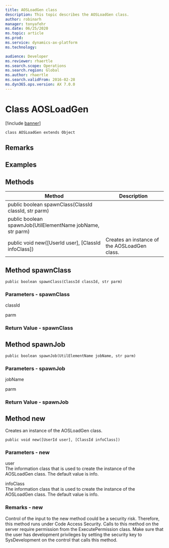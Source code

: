 ```yaml
---
title: AOSLoadGen class
description: This topic describes the AOSLoadGen class.
author: robinarh
manager: tonyafehr
ms.date: 06/25/2020
ms.topic: article
ms.prod: 
ms.service: dynamics-ax-platform
ms.technology: 

audience: Developer
ms.reviewer: rhaertle
ms.search.scope: Operations
ms.search.region: Global
ms.author: rhaertle
ms.search.validFrom: 2016-02-28
ms.dyn365.ops.version: AX 7.0.0
---
```


# Class AOSLoadGen

[!include [banner](../../includes/banner.md)]

```xpp
class AOSLoadGen extends Object
```

## Remarks

## Examples

## Methods

| Method                                                     | Description                                  |
|------------------------------------------------------------|----------------------------------------------|
| public boolean spawnClass(ClassId classId, str parm)       |                                              |
| public boolean spawnJob(UtilElementName jobName, str parm) |                                              |
| public void new(\[UserId user\], \[ClassId infoClass\])    | Creates an instance of the AOSLoadGen class. |

## Method spawnClass

```xpp
public boolean spawnClass(ClassId classId, str parm)
```

### Parameters - spawnClass

classId  

<!-- -->

parm  

### Return Value - spawnClass

## Method spawnJob

```xpp
public boolean spawnJob(UtilElementName jobName, str parm)
```

### Parameters - spawnJob

jobName  

<!-- -->

parm  

### Return Value - spawnJob

## Method new

Creates an instance of the AOSLoadGen class.

```xpp
public void new([UserId user], [ClassId infoClass])
```

### Parameters - new

user  
The information class that is used to create the instance of the AOSLoadGen class. The default value is info.

<!-- -->

infoClass  
The information class that is used to create the instance of the AOSLoadGen class. The default value is info.

### Remarks - new

Control of the input to the new method could be a security risk. Therefore, this method runs under Code Access Security. Calls to this method on the server require permission from the ExecutePermission class. Make sure that the user has development privileges by setting the security key to SysDevelopment on the control that calls this method.

